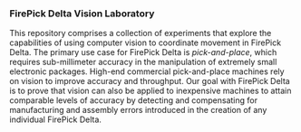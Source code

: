 ### FirePick Delta Vision Laboratory
This repository comprises a collection of experiments that explore the 
capabilities of using computer vision to coordinate movement in
FirePick Delta. The primary use case for FirePick Delta is _pick-and-place_,
which requires sub-millimeter accuracy in the manipulation of extremely
small electronic packages. High-end commercial pick-and-place machines
rely on vision to improve accuracy and throughput. Our goal with
FirePick Delta is to prove that vision can also be applied to
inexpensive machines to attain comparable levels of accuracy 
by detecting and compensating for manufacturing
and assembly errors introduced in the creation of any individual
FirePick Delta.
